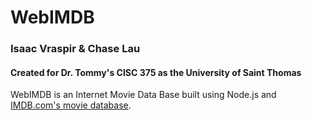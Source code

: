 # WebIMDB
### Isaac Vraspir & Chase Lau
#### Created for Dr. Tommy's CISC 375 as the University of Saint Thomas

WebIMDB is an Internet Movie Data Base built using Node.js and [IMDB.com's movie database](https://www.imdb.com/interfaces/).

